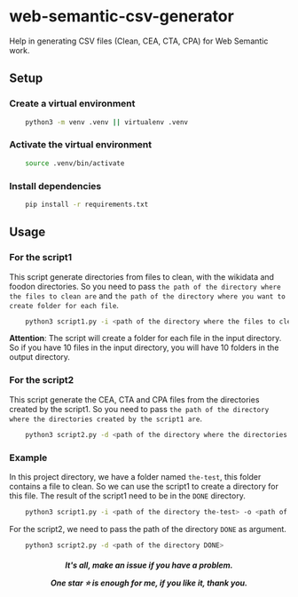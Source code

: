# web-semantic-csv-generator

Help in generating CSV files (Clean, CEA, CTA, CPA) for Web Semantic work.

## Setup

### Create a virtual environment

```bash
    python3 -m venv .venv || virtualenv .venv
```

### Activate the virtual environment

```bash
    source .venv/bin/activate
```

### Install dependencies

```bash
    pip install -r requirements.txt
```

## Usage

### For the script1

This script generate directories from files to clean, with the wikidata and foodon directories.
So you need to pass `the path of the directory where the files to clean are` and `the path of the directory where you want to create folder for each file`.

```bash
    python3 script1.py -i <path of the directory where the files to clean are> -o <path of the directory where you want to create folder for each file>
``` 

<b>Attention</b>: The script will create a folder for each file in the input directory. So if you have 10 files in the input directory, you will have 10 folders in the output directory.

### For the script2

This script generate the CEA, CTA and CPA files from the directories created by the script1. So you need to pass `the path of the directory where the directories created by the script1 are`.

```bash
    python3 script2.py -d <path of the directory where the directories created by the script1 are>
```

### Example

In this project directory, we have a folder named `the-test`, this folder contains a file to clean. So we can use the script1 to create a directory for this file. The result of the script1 need to be in the `DONE` directory.

```bash
    python3 script1.py -i <path of the directory the-test> -o <path of the directory DONE>
```

For the script2, we need to pass the path of the directory `DONE` as argument.

```bash
    python3 script2.py -d <path of the directory DONE>
```

<center>
<h4>
<i><p>It's all, make an issue if you have a problem.</p> One star ⭐ is enough for me, if you like it, thank you.
</i>
</h4>
</center>
